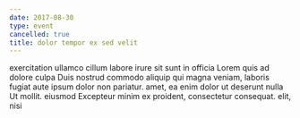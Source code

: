 ```yaml
---
date: 2017-08-30
type: event
cancelled: true
title: dolor tempor ex sed velit
---
```

exercitation ullamco cillum labore irure sit sunt in officia Lorem quis ad dolore culpa Duis nostrud commodo aliquip qui magna veniam, laboris fugiat aute ipsum dolor non pariatur. amet, ea enim dolor ut deserunt nulla Ut mollit. eiusmod Excepteur minim ex proident, consectetur consequat. elit, nisi
